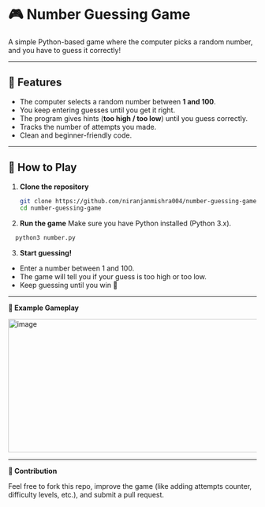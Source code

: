 # 🎮 Number Guessing Game

A simple Python-based game where the computer picks a random number, and you have to guess it correctly!

---

## 📌 Features
- The computer selects a random number between **1 and 100**.  
- You keep entering guesses until you get it right.  
- The program gives hints (**too high / too low**) until you guess correctly.  
- Tracks the number of attempts you made.  
- Clean and beginner-friendly code.  

---

## 🚀 How to Play

1. **Clone the repository**
   ```bash
   git clone https://github.com/niranjanmishra004/number-guessing-game.git
   cd number-guessing-game

2. **Run the game**
Make sure you have Python installed (Python 3.x).
```bash
  python3 number.py
```


3.  **Start guessing!**

   - Enter a number between 1 and 100.
   - The game will tell you if your guess is too high or too low.
   - Keep guessing until you win 🎉

---

**📝 Example Gameplay**
<p>
<img width="552" height="270" alt="image" src="https://github.com/user-attachments/assets/abd632ca-4a25-4c51-9abc-fe88cd1fc35f" />
</p>

---

**🤝 Contribution**

Feel free to fork this repo, improve the game (like adding attempts counter, difficulty levels, etc.), and submit a pull request.



